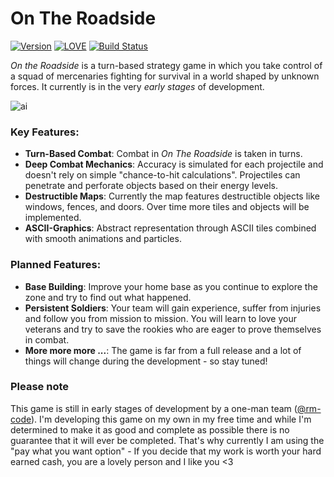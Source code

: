 # On The Roadside

[![Version](https://img.shields.io/badge/Version-0.6.0.841-blue.svg)](https://github.com/rm-code/on-the-roadside/releases/latest)
[![LOVE](https://img.shields.io/badge/L%C3%96VE-0.10.2-EA316E.svg)](http://love2d.org/)
[![Build Status](https://travis-ci.com/rm-code/On-The-Roadside.svg?token=q3rLXeyGTBN9VB2zsWMr&branch=develop)](https://travis-ci.com/rm-code/On-The-Roadside)

_On the Roadside_ is a turn-based strategy game in which you take control of a squad of mercenaries fighting for survival in a world shaped by unknown forces. It currently is in the very _early stages_ of development.

![ai](https://cloud.githubusercontent.com/assets/11627131/22786211/def39e3a-eed7-11e6-84e3-bd0c80b173f3.gif)

### Key Features:

- __Turn-Based Combat__: Combat in _On The Roadside_ is taken in turns.
- __Deep Combat Mechanics__: Accuracy is simulated for each projectile and doesn't rely on simple "chance-to-hit calculations". Projectiles can penetrate and perforate objects based on their energy levels.
- __Destructible Maps__: Currently the map features destructible objects like windows, fences, and doors. Over time more tiles and objects will be implemented.
- __ASCII-Graphics__: Abstract representation through ASCII tiles combined with smooth animations and particles.

### Planned Features:
- __Base Building__: Improve your home base as you continue to explore the zone and try to find out what happened.
- __Persistent Soldiers__: Your team will gain experience, suffer from injuries and follow you from mission to mission. You will learn to love your veterans and try to save the rookies who are eager to prove themselves in combat.
- __More more more ...__: The game is far from a full release and a lot of things will change during the development - so stay tuned!

### Please note
This game is still in early stages of development by a one-man team ([@rm-code](https://twitter.com/rm_code)). I'm developing this game on my own in my free time and while I'm determined to make it as good and complete as possible there is no guarantee that it will ever be completed. That's why currently I am using the "pay what you want option" - If you decide that my work is worth your hard earned cash, you are a lovely person and I like you <3
